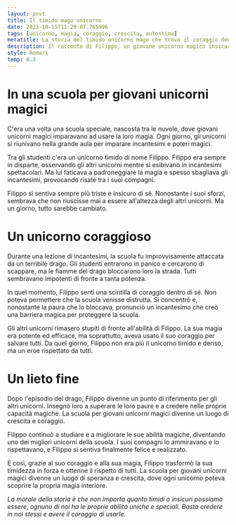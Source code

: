 ```yaml
---
layout: post
title: Il timido mago unicorno
date: 2023-10-15T11:29:07.765996
tags: [unicorno, magia, coraggio, crescita, autostima]
metatitle: La storia del timido unicorno mago che trova il coraggio dentro di sé 
description: Il racconto di Filippo, un giovane unicorno magico insicuro che grazie al proprio coraggio riesce a salvare la scuola di magia da un drago, guadagnandosi il rispetto di tutti.
style: Rodari
temp: 0.3
---
```

# In una scuola per giovani unicorni magici

C'era una volta una scuola speciale, nascosta tra le nuvole, dove giovani unicorni magici imparavano ad usare la loro magia. Ogni giorno, gli unicorni si riunivano nella grande aula per imparare incantesimi e poteri magici.

Tra gli studenti c'era un unicorno timido di nome Filippo. Filippo era sempre in disparte, osservando gli altri unicorni mentre si esibivano in incantesimi spettacolari. Ma lui faticava a padroneggiare la magia e spesso sbagliava gli incantesimi, provocando risate tra i suoi compagni.

Filippo si sentiva sempre più triste e insicuro di sé. Nonostante i suoi sforzi, sembrava che non riuscisse mai a essere all'altezza degli altri unicorni. Ma un giorno, tutto sarebbe cambiato.

# Un unicorno coraggioso

Durante una lezione di incantesimi, la scuola fu improvvisamente attaccata da un terribile drago. Gli studenti entrarono in panico e cercarono di scappare, ma le fiamme del drago bloccarono loro la strada. Tutti sembravano impotenti di fronte a tanta potenza.

In quel momento, Filippo sentì una scintilla di coraggio dentro di sé. Non poteva permettere che la scuola venisse distrutta. Si concentrò e, nonostante la paura che lo bloccava, pronunciò un incantesimo che creò una barriera magica per proteggere la scuola.

Gli altri unicorni rimasero stupiti di fronte all'abilità di Filippo. La sua magia era potente ed efficace, ma soprattutto, aveva usato il suo coraggio per salvare tutti. Da quel giorno, Filippo non era più il unicorno timido e deriso, ma un eroe rispettato da tutti.

# Un lieto fine

Dopo l'episodio del drago, Filippo divenne un punto di riferimento per gli altri unicorni. Insegnò loro a superare le loro paure e a credere nelle proprie capacità magiche. La scuola per giovani unicorni magici divenne un luogo di crescita e coraggio.

Filippo continuò a studiare e a migliorare le sue abilità magiche, diventando uno dei migliori unicorni della scuola. I suoi compagni lo ammiravano e lo rispettavano, e Filippo si sentiva finalmente felice e realizzato.

E così, grazie al suo coraggio e alla sua magia, Filippo trasformò la sua timidezza in forza e ottenne il rispetto di tutti. La scuola per giovani unicorni magici divenne un luogo di speranza e crescita, dove ogni unicorno poteva scoprire la propria magia interiore.

_La morale della storia è che non importa quanto timidi o insicuri possiamo essere, ognuno di noi ha le proprie abilità uniche e speciali. Basta credere in noi stessi e avere il coraggio di usarle._

        